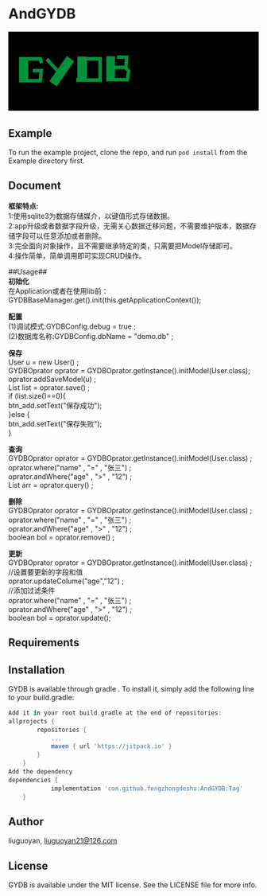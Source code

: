 # AndGYDB

![Image text](https://github.com/fengzhongdeshu/GYDB/blob/master/Image/gydb_03.png)
## Example

To run the example project, clone the repo, and run `pod install` from the Example directory first.

## Document
**框架特点:**  
1:使用sqlite3为数据存储媒介，以键值形式存储数据。  
2:app升级或者数据字段升级，无需关心数据迁移问题，不需要维护版本，数据存储字段可以任意添加或者删除。  
3:完全面向对象操作，且不需要继承特定的类，只需要把Model存储即可。  
4:操作简单，简单调用即可实现CRUD操作。  
 

##Usage##  
**初始化**  
在Application或者在使用lib前：  
GYDBBaseManager.get().init(this.getApplicationContext());  

**配置**  
(1)调试模式:GYDBConfig.debug = true ;  
(2)数据库名称:GYDBConfig.dbName = "demo.db" ;  

**保存**  
User u = new User() ;  
GYDBOprator oprator = GYDBOprator.getInstance().initModel(User.class);  
oprator.addSaveModel(u) ;  
List<Object> list = oprator.save() ;  
if (list.size()==0){  
      btn_add.setText("保存成功");  
    }else {  
      btn_add.setText("保存失败");  
  }  

**查询**    
GYDBOprator oprator = GYDBOprator.getInstance().initModel(User.class) ;  
oprator.where("name" , "=" , "张三") ;  
oprator.andWhere("age" , ">" , "12") ;  
List<Object> arr = oprator.query() ;  

**删除**  
GYDBOprator oprator = GYDBOprator.getInstance().initModel(User.class) ;  
oprator.where("name" , "=" , "张三") ;  
oprator.andWhere("age" , ">" , "12") ;  
boolean bol = oprator.remove() ;  

**更新**  
GYDBOprator oprator = GYDBOprator.getInstance().initModel(User.class) ;  
//设置要更新的字段和值  
oprator.updateColume("age","12") ;  
//添加过滤条件  
oprator.where("name" , "=" , "张三") ;  
oprator.andWhere("age" , ">" , "12") ;  
boolean bol = oprator.update();  


## Requirements

## Installation

GYDB is available through gradle . To install
it, simply add the following line to your build.gradle:

```gradle  
Add it in your root build.gradle at the end of repositories:  
allprojects {  
		repositories {  
			...  
			maven { url 'https://jitpack.io' }  
		}  
	}  
Add the dependency  
dependencies {  
	        implementation 'com.github.fengzhongdeshu:AndGYDB:Tag'  
	}  
```

## Author

liuguoyan, liuguoyan21@126.com

## License

GYDB is available under the MIT license. See the LICENSE file for more info.
